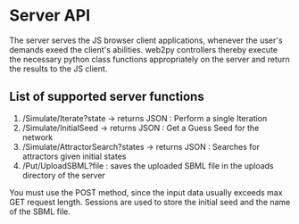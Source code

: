 # Server API #

The server serves the JS browser client applications,
whenever the user's demands exeed the client's abilities.
web2py controllers thereby execute
the necessary python class functions appropriately on the server
and return the results to the JS client.

## List of supported server functions ##

  1. /Simulate/Iterate?state -> returns JSON : Perform a single Iteration
  1. /Simulate/InitialSeed -> returns JSON : Get a Guess Seed for the network
  1. /Simulate/AttractorSearch?states -> returns JSON : Searches for attractors given initial states
  1. /Put/UploadSBML?file : saves the uploaded SBML file in the uploads directory of the server

You must use the POST method, since the input data usually exceeds max GET request length. Sessions are used to store the initial seed and the name of the SBML file.